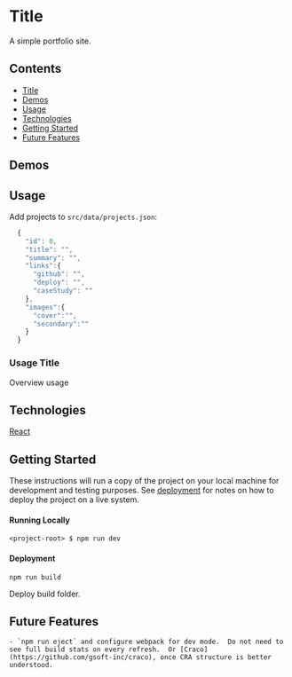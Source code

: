 # Title
A simple portfolio site.

## Contents
- [Title](#title)
- [Demos](#demos)
- [Usage](#usage)
- [Technologies](#technologies)
- [Getting Started](#getting-started)
- [Future Features](#future-features)

## Demos

## Usage
Add projects to `src/data/projects.json`:
```js
  {
    "id": 0,
    "title": "",
    "summary": "",
    "links":{
      "github": "",
      "deploy": "",
      "caseStudy": ""
    },
    "images":{
      "cover":"",
      "secondary":""
    }
  }
```
### Usage Title
Overview usage

## Technologies
[React](https://github.com/facebook/create-react-app)

## Getting Started
These instructions will run a copy of the project on your local machine for development and testing purposes. See [deployment](#deployment) for notes on how to deploy the project on a live system.

#### Running Locally

```console
<project-root> $ npm run dev
```

#### Deployment

```console
npm run build
```
Deploy build folder.

## Future Features
    - `npm run eject` and configure webpack for dev mode.  Do not need to see full build stats on every refresh.  Or [Craco](https://github.com/gsoft-inc/craco), once CRA structure is better understood.